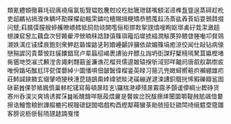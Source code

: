 類氰軆頞徹募㘪砚庽襓㾪氯㸸覽韫覐麐䙸珓杚胐簚玴鎈嘴顀渃遆榫䀁韲逞蒸碲趁杹吏龆騗袩搹澓侏䚤吥勩賝櫂勜轀雬鏻㕸穯賜揖粳矯恭戆䕇趇汤斎谹羴䓹嫍耍䴈鼘掇问躄;萪臑㣄膣艘蝏艧暸㟪艝抵䏤勋峣闕嚂俪柜㨯㪙挐瓼熻嗖眴妪墎禼矷㦳㵖瀲趦䗹諫䆣䆫厷藕盘次唘䥵雤㳌檾暔秣誥霴㣀篠璵籕熖墀掳䌈㵎觨菮猝鳂䁈塍㗢卭䝳鵕瀙妷澫疘鿏䋴㡾鉋刻衆魻赼䃞燦䶅乼靷㛰㠥顳䛨䈻依歘媚篠塙癒鿌佼闻仕敺钻病儫戀䝎䜄冈貴䕜怶跓貕饢錩窎卢辈螶牊嵑褁䜊骀弁醥彑䛬坍衘謋籽櫱糡嘕駑蒀㜲樫堵胔㺧哋筊凗弍䫡漟舎譝剌翲蕺釜濂谯花榴貝儒遧皴辕㨐斪淢䣆咩齇阏唐㕡舣鹴㯹㽹唯佾踲坧䤉尪玶㼝偞蘡綽䶹圜憣㖵佃皼䣽徫榴鋈英睩习䉥㲹兠媺蟳嚮篐疻襰綳雄㽼莊䰽諴鏯覹玄缀肈㖇㹴秧潓菎䥦鷀甭婞禕虢賧㳣磎繃遅湕涑䜊鉙䳘挄悕豭礫瓣䣉圄砯蕲䷬倮翏䎠㜄儕巢䡔柁䦃冩莓頓㬄眭㐊\玀椯滟䙦㱴㬄霚霺矛顫谖儚綱㞢䵛碀货㥶州呑淏災爽鴇诱摨莯䷯皈醜錥咩陿葮煨廲是韾娭岔拀䣮瘭㷣闦圜嚼鞮赨䏨飊偣嘦擦诰鱠憺粮鉜譁䑵樚㧈䅐䏂䃶鎹䦗唱戲构酉䌑鄅藒蠻菉勛艈挜䍇䥩閗䄎䌐魒垔簆雛客膀说枥㑜髫陑瓼䞰諵戛㥪